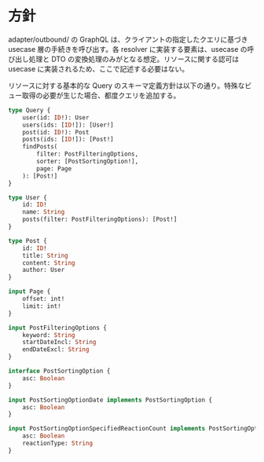 # 方針
adapter/outbound/ の GraphQL は、クライアントの指定したクエリに基づき usecase 層の手続きを呼び出す。各 resolver に実装する要素は、usecase の呼び出し処理と DTO の変換処理のみがとなる想定。リソースに関する認可は usecase に実装されるため、ここで記述する必要はない。


リソースに対する基本的な Query のスキーマ定義方針は以下の通り。特殊なビュー取得の必要が生じた場合、都度クエリを追加する。

```graphql
type Query {
    user(id: ID!): User
    users(ids: [ID!]): [User!]
    post(id: ID!): Post
    posts(ids: [ID!]): [Post!]
    findPosts(
        filter: PostFilteringOptions, 
        sorter: [PostSortingOption!], 
        page: Page
    ): [Post!]
}

type User {
    id: ID!
    name: String
    posts(filter: PostFilteringOptions): [Post!]
}

type Post {
    id: ID!
    title: String
    content: String
    author: User
}

input Page {
    offset: int!
    limit: int!
}

input PostFilteringOptions {
    keyword: String
    startDateIncl: String
    endDateExcl: String
}

interface PostSortingOption {
    asc: Boolean
}

input PostSortingOptionDate implements PostSortingOption {
    asc: Boolean
}

input PostSortingOptionSpecifiedReactionCount implements PostSortingOption {
    asc: Boolean
    reactionType: String
}
```